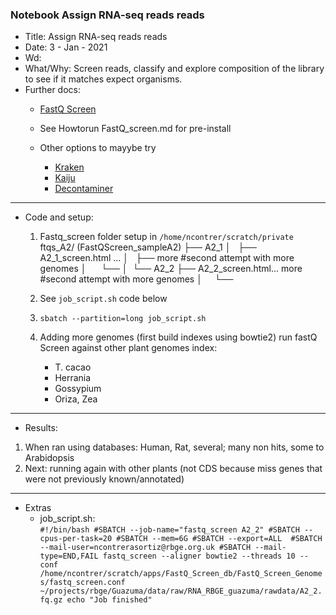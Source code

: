 ### Notebook Assign RNA-seq reads reads
- Title: Assign RNA-seq reads reads
- Date: 3 - Jan - 2021
- Wd: 
- What/Why: Screen reads, classify and explore composition of the library to see if it matches expect organisms.
- Further docs:
	- [FastQ Screen](https://www.bioinformatics.babraham.ac.uk/projects/fastq_screen/)
	- See Howtorun FastQ_screen.md for pre-install

	- Other options to mayybe try
		- [Kraken](https://ccb.jhu.edu/software/kraken/)
		- [Kaiju](https://github.com/bioinformatics-centre/kaiju)
		- [Decontaminer](https://bmcbioinformatics.biomedcentral.com/articles/10.1186/s12859-019-2684-x)
--------------------------------------------------------------
- Code and setup:

	1. Fastq_screen folder setup in `/home/ncontrer/scratch/private`
		ftqs_A2/ (FastQScreen_sampleA2)
├── A2_1
│   ├── A2_1_screen.html ...
│   ├── more #second attempt with more genomes
│  		   └── 
│ 
└── A2_2
    ├── A2_2_screen.html... 
		more #second attempt with more genomes
│ 		   └──     

	2. See `job_script.sh` code below

	3. `sbatch --partition=long job_script.sh`

	4. Adding more genomes (first build indexes using bowtie2)
	run fastQ Screen against other plant genomes index:
		- T. cacao
		- Herrania
		- Gossypium
		- Oriza, Zea 


----------------------------------------------------------
- Results:
1. When ran using databases: Human, Rat, several; many non hits, some to Arabidopsis
2. Next: running again with other plants (not CDS because miss genes that were not previously known/annotated)












--------------------------------------------------------------
- Extras
	- job_script.sh:<br>
	`#!/bin/bash
#SBATCH --job-name="fastq_screen A2_2"
#SBATCH --cpus-per-task=20
#SBATCH --mem=6G
#SBATCH --export=ALL 
#SBATCH --mail-user=ncontrerasortiz@rbge.org.uk
#SBATCH --mail-type=END,FAIL
fastq_screen --aligner bowtie2 --threads 10 --conf /home/ncontrer/scratch/apps/FastQ_Screen_db/FastQ_Screen_Genomes/fastq_screen.conf ~/projects/rbge/Guazuma/data/raw/RNA_RBGE_guazuma/rawdata/A2_2.fq.gz
echo "Job finished"
	`